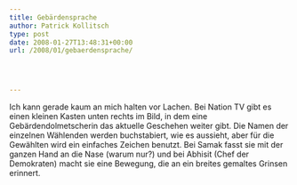 ```yaml
---
title: Gebärdensprache
author: Patrick Kollitsch
type: post
date: 2008-01-27T13:48:31+00:00
url: /2008/01/gebaerdensprache/




---
```

Ich kann gerade kaum an mich halten vor Lachen. Bei Nation TV gibt es einen kleinen Kasten unten rechts im Bild, in dem eine Gebärdendolmetscherin das aktuelle Geschehen weiter gibt. Die Namen der einzelnen Wählenden werden buchstabiert, wie es aussieht, aber für die Gewählten wird ein einfaches Zeichen benutzt. Bei Samak fasst sie mit der ganzen Hand an die Nase (warum nur?) und bei Abhisit (Chef der Demokraten) macht sie eine Bewegung, die an ein breites gemaltes Grinsen erinnert.
